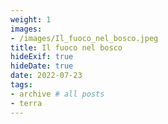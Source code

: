 ```yaml
---
weight: 1
images:
- /images/Il_fuoco_nel_bosco.jpeg
title: Il fuoco nel bosco
hideExif: true
hideDate: true
date: 2022-07-23
tags:
- archive # all posts
- terra
---
```

